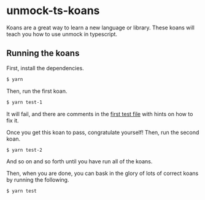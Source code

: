 # unmock-ts-koans

Koans are a great way to learn a new language or library. These koans will teach you how to use unmock in typescript.

## Running the koans

First, install the dependencies.

```bash
$ yarn
```

Then, run the first koan.

```bash
$ yarn test-1
```

It will fail, and there are comments in the [first test file](tests/1-hello-unmock/1-a-simple-test.test.ts) with hints on how to fix it.

Once you get this koan to pass, congratulate yourself! Then, run the second koan.

```bash
$ yarn test-2
```

And so on and so forth until you have run all of the koans.

Then, when you are done, you can bask in the glory of lots of correct koans by running the following.

```bash
$ yarn test
```
